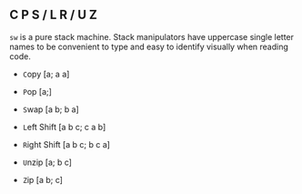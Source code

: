 ## C P S / L R / U Z
`sw` is a pure stack machine. Stack manipulators have uppercase single letter names to be convenient to type and easy to identify visually when reading code.

- `C`opy [a; a a]
- `P`op [a;]
- `S`wap [a b; b a]

- `L`eft Shift [a b c; c a b]
- `R`ight Shift [a b c; b c a]

- `U`nzip [a; b c]
- `Z`ip [a b; c]
